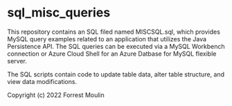 # sql_misc_queries

This repository contains an SQL filed named MISCSQL.sql, which provides MySQL query examples related to an application that utilizes the Java Persistence API. The SQL queries can be executed via a MySQL Workbench connection or Azure Cloud Shell for an Azure Datbase for MySQL flexible server. 

The SQL scripts contain code to update table data, alter table structure, and view data modifications.

Copyright (c) 2022 Forrest Moulin
